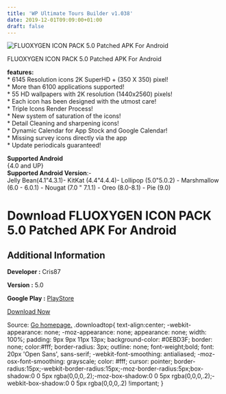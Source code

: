 ```yaml
---
title: 'WP Ultimate Tours Builder v1.038'
date: 2019-12-01T09:09:00+01:00
draft: false
---
```


![FLUOXYGEN ICON PACK 5.0 Patched APK For Android](https://i1.wp.com/apkhome.net/wp-content/uploads/2019/11/FLUOXYGEN-ICON-PACK-5.0-Patched.png "FLUOXYGEN ICON PACK 5.0 Patched APK For Android")

  

FLUOXYGEN ICON PACK 5.0 Patched APK For Android

**features:**  
\* 6145 Resolution icons 2K SuperHD + (350 X 350) pixel!  
\* More than 6100 applications supported!  
\* 55 HD wallpapers with 2K resolution (1440x2560) pixels!  
\* Each icon has been designed with the utmost care!  
\* Triple Icons Render Process!  
\* New system of saturation of the icons!  
\* Detail Cleaning and sharpening icons!  
\* Dynamic Calendar for App Stock and Google Calendar!  
\* Missing survey icons directly via the app  
\* Update periodicals guaranteed!

**Supported Android**  
{4.0 and UP}  
**Supported Android Version**:-  
Jelly Bean(4.1"4.3.1)- KitKat (4.4"4.4.4)- Lollipop (5.0"5.0.2) - Marshmallow (6.0 - 6.0.1) - Nougat (7.0 " 7.1.1) - Oreo (8.0-8.1) - Pie (9.0)

Download FLUOXYGEN ICON PACK 5.0 Patched APK For Android
========================================================

Additional Information
----------------------

**Developer :** Cris87

**Version :** 5.0

**Google Play :** [PlayStore](https://play.google.com/store/apps/details?id=com.cris87.fluoxygen)

  

[Download Now](https://store4app.co/post/fluoxygen-icon-pack-5-0-patched-apk-for-android_1575131690)

  
Source: [Go homepage.](https://store4app.co/post/fluoxygen-icon-pack-5-0-patched-apk-for-android_1575131690) .downloadtop{ text-align:center; -webkit-appearance: none; -moz-appearance: none; appearance: none; width: 100%; padding: 9px 9px 11px 13px; background-color: #0EBD3F; border: none; color:#fff; border-radius: 3px; outline: none; font-weight;bold; font: 20px 'Open Sans', sans-serif; -webkit-font-smoothing: antialiased; -moz-osx-font-smoothing: grayscale; color: #fff; cursor: pointer; border-radius:15px;-webkit-border-radius:15px;-moz-border-radius:5px;box-shadow:0 0 5px rgba(0,0,0,.2);-moz-box-shadow:0 0 5px rgba(0,0,0,.2);-webkit-box-shadow:0 0 5px rgba(0,0,0,.2) !important; }